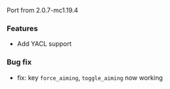Port from 2.0.7-mc1.19.4

### Features

* Add YACL support

### Bug fix

* fix: key `force_aiming`, `toggle_aiming` now working
